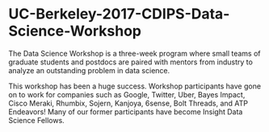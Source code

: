 # UC-Berkeley-2017-CDIPS-Data-Science-Workshop

The Data Science Workshop is a three-week program where small teams of graduate students and postdocs are paired with mentors
from industry to analyze an outstanding problem in data science. 

This workshop has been a huge success. Workshop participants have gone on to work for companies such as Google, Twitter, Uber, Bayes Impact, Cisco Meraki, Rhumbix, Sojern, Kanjoya, 6sense, Bolt Threads, and ATP Endeavors! Many of our former participants have become Insight Data Science Fellows.
